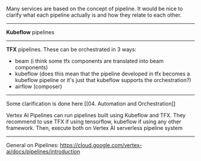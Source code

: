 
Many services are based on the concept of pipeline. It would be nice to clarify what each pipeline actually is and how they relate to each other.

---

**Kubeflow** pipelines

---

**TFX** pipelines. These can be orchestrated in 3 ways:
- beam (i think some tfx components are translated into beam components)
- kubeflow (does this mean that the pipeline developed in tfx becomes a kubeflow pipeline or it's just that kubeflow supports the orchestration?)
- airflow (composer)

---

Some clarification is done here [[04. Automation and Orchestration]]

Vertex AI Pipelines can run pipelines built using Kubeflow and TFX. They recommend to use TFX if using tensorflow, kubeflow if using any other framework. Then, execute both on Vertex AI serverless pipeline system

----

General on Pipelines:
https://cloud.google.com/vertex-ai/docs/pipelines/introduction
